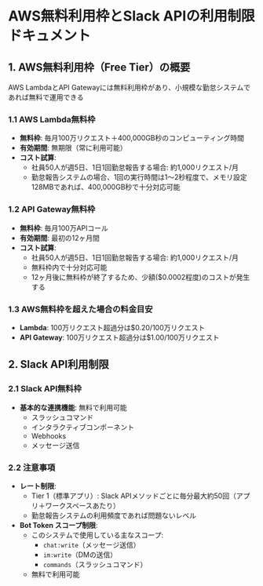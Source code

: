 # AWS無料利用枠とSlack APIの利用制限ドキュメント

## 1. AWS無料利用枠（Free Tier）の概要

AWS LambdaとAPI Gatewayには無料利用枠があり、小規模な勤怠システムであれば無料で運用できる

### 1.1 AWS Lambda無料枠
- **無料枠**: 毎月100万リクエスト＋400,000GB秒のコンピューティング時間
- **有効期間**: 無期限（常に利用可能）
- **コスト試算**:
  - 社員50人が週5日、1日1回勤怠報告する場合: 約1,000リクエスト/月
  - 勤怠報告システムの場合、1回の実行時間は1〜2秒程度で、メモリ設定128MBであれば、400,000GB秒で十分対応可能

### 1.2 API Gateway無料枠
- **無料枠**: 毎月100万APIコール
- **有効期間**: 最初の12ヶ月間
- **コスト試算**:
  - 社員50人が週5日、1日1回勤怠報告する場合: 約1,000リクエスト/月
  - 無料枠内で十分対応可能
  - 12ヶ月後に無料枠が終了するため、少額($0.0002程度)のコストが発生する

### 1.3 AWS無料枠を超えた場合の料金目安
- **Lambda**: 100万リクエスト超過分は$0.20/100万リクエスト
- **API Gateway**: 100万リクエスト超過分は$1.00/100万リクエスト

## 2. Slack API利用制限

### 2.1 Slack API無料枠
- **基本的な連携機能**: 無料で利用可能
  - スラッシュコマンド
  - インタラクティブコンポーネント
  - Webhooks
  - メッセージ送信

### 2.2 注意事項
- **レート制限**:
  - Tier 1（標準アプリ）: Slack APIメソッドごとに毎分最大約50回（アプリ＋ワークスペースあたり）
  - 勤怠報告システムの利用頻度であれば問題ないレベル
- **Bot Token スコープ制限**:
  - このシステムで使用している主なスコープ:
    - `chat:write`（メッセージ送信）
    - `im:write`（DMの送信）
    - `commands`（スラッシュコマンド）
  - 無料で利用可能
